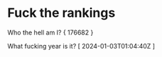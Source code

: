 # Fuck the rankings

Who the hell am I?
{ 176682 }

What fucking year is it?
[ 2024-01-03T01:04:40Z ]
